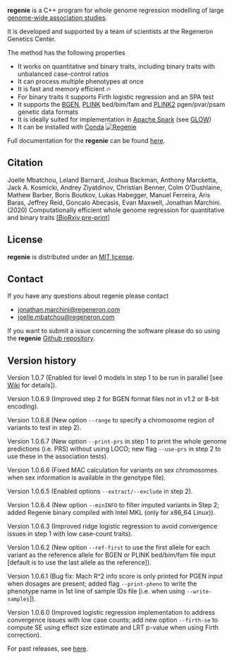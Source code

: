 **regenie** is a C++ program for whole genome regression modelling of large [genome-wide association studies](https://en.wikipedia.org/wiki/Genome-wide_association_study).

It is developed and supported by a team of scientists at the Regeneron Genetics Center.

The method has the following properties

- It works on quantitative and binary traits, including binary traits with unbalanced case-control ratios
- It can process multiple phenotypes at once
- It is fast and memory efficient 🔥
- For binary traits it supports Firth logistic regression and an SPA test
- It supports the [BGEN](https://www.well.ox.ac.uk/~gav/bgen_format/), [PLINK](https://www.cog-genomics.org/plink/1.9/formats#bed) bed/bim/fam and [PLINK2](https://www.cog-genomics.org/plink/2.0/formats#pgen) pgen/pvar/psam genetic data formats
- It is ideally suited for implementation in [Apache Spark](https://spark.apache.org/) (see [GLOW](https://projectglow.io/))
- It can be installed with [Conda](https://anaconda.org/bioconda/regenie) [![Regenie](https://anaconda.org/bioconda/regenie/badges/installer/conda.svg)](https://anaconda.org/bioconda/regenie)

Full documentation for the **regenie** can be found [here](https://rgcgithub.github.io/regenie/).

## Citation 
Joelle Mbatchou, Leland Barnard, Joshua Backman, Anthony Marcketta, Jack A. Kosmicki, Andrey Ziyatdinov, Christian Benner, Colm O'Dushlaine, Mathew Barber, Boris Boutkov, Lukas Habegger, Manuel Ferreira, Aris Baras, Jeffrey Reid, Goncalo Abecasis, Evan Maxwell, Jonathan Marchini. (2020) Computationally efficient whole genome regression for quantitative and binary traits [[BioRxiv pre-print]](https://www.biorxiv.org/content/10.1101/2020.06.19.162354v1)

## License

**regenie** is distributed under an [MIT license](https://github.com/rgcgithub/regenie/blob/master/LICENSE).

## Contact
If you have any questions about regenie please contact

- <jonathan.marchini@regeneron.com>
- <joelle.mbatchou@regeneron.com>

If you want to submit a issue concerning the software please do so
using the **regenie** [Github repository](https://github.com/rgcgithub/regenie/issues).


## Version history
Version 1.0.7 (Enabled for level 0 models in step 1 to be run in parallel [see [Wiki](https://github.com/rgcgithub/regenie/wiki/Further-parallelization-for-level-0-models-in-Step-1) for details]).

Version 1.0.6.9 (Improved step 2 for BGEN format files not in v1.2 or 8-bit encoding).

Version 1.0.6.8 (New option `--range` to specify a chromosome region of variants to test in step 2).

Version 1.0.6.7 (New option `--print-prs` in step 1 to print the whole genome predictions (i.e. PRS) without using LOCO; 
new flag `--use-prs` in step 2 to use these in the association tests).

Version 1.0.6.6 (Fixed MAC calculation for variants on sex chromosomes when sex information is available in the genotype file).

Version 1.0.6.5 (Enabled options `--extract/--exclude` in step 2).

Version 1.0.6.4 (New option `--minINFO` to filter imputed variants in Step 2; added Regenie binary compiled with Intel MKL (only for x86_64 Linux)).

Version 1.0.6.3 (Improved ridge logistic regression to avoid convergence issues in step 1 with low case-count traits).

Version 1.0.6.2 (New option `--ref-first` to use the first allele for each variant as the reference allele for BGEN or PLINK bed/bim/fam file input [default is to use the last allele as the reference]).

Version 1.0.6.1 (Bug fix: Mach R^2 info score is only printed for PGEN input when dosages are present; added flag `--print-pheno` to write the phenotype name in 1st line of sample IDs file [i.e. when using `--write-samples`]).

Version 1.0.6.0 (Improved logistic regression implementation to address convergence issues with low case counts; add new option `--firth-se` to compute SE using effect size estimate and LRT p-value when using Firth correction).

For past releases, see [here](RELEASE_LOG.md).

